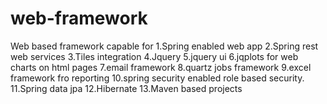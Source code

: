 web-framework
=============

Web based framework capable for
1.Spring enabled web app
2.Spring rest web services
3.Tiles integration
4.Jquery
5.jquery ui
6.jqplots for web charts on html pages
7.email framework
8.quartz jobs framework
9.excel framework fro reporting
10.spring security enabled role based security.
11.Spring data jpa
12.Hibernate
13.Maven based projects

